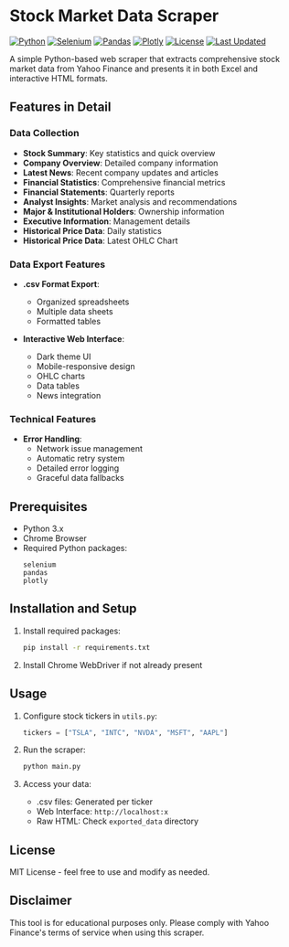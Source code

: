 # Stock Market Data Scraper

[![Python](https://img.shields.io/badge/Python-3.x-blue.svg)](https://www.python.org/)
[![Selenium](https://img.shields.io/badge/Selenium-Latest-green.svg)](https://www.selenium.dev/)
[![Pandas](https://img.shields.io/badge/Pandas-Latest-red.svg)](https://pandas.pydata.org/)
[![Plotly](https://img.shields.io/badge/Plotly-Latest-orange.svg)](https://plotly.com/)
[![License](https://img.shields.io/badge/License-MIT-yellow.svg)](https://opensource.org/licenses/MIT)
[![Last Updated](https://img.shields.io/badge/Last%20Updated-May%202025-brightgreen.svg)](https://github.com/yourusername/stockmarket_scraper)

A simple Python-based web scraper that extracts comprehensive stock market data from Yahoo Finance and presents it in both Excel and interactive HTML formats.

## Features in Detail

### Data Collection
- **Stock Summary**: Key statistics and quick overview
- **Company Overview**: Detailed company information
- **Latest News**: Recent company updates and articles
- **Financial Statistics**: Comprehensive financial metrics
- **Financial Statements**: Quarterly reports
- **Analyst Insights**: Market analysis and recommendations
- **Major & Institutional Holders**: Ownership information
- **Executive Information**: Management details
- **Historical Price Data**: Daily statistics
- **Historical Price Data**: Latest OHLC Chart

### Data Export Features
- **.csv Format Export**:
  - Organized spreadsheets
  - Multiple data sheets
  - Formatted tables
  
- **Interactive Web Interface**:
  - Dark theme UI
  - Mobile-responsive design
  - OHLC charts
  - Data tables
  - News integration

### Technical Features
- **Error Handling**:
  - Network issue management
  - Automatic retry system
  - Detailed error logging
  - Graceful data fallbacks

## Prerequisites

- Python 3.x
- Chrome Browser
- Required Python packages:
  ```
  selenium
  pandas
  plotly
  ```

## Installation and Setup

1. Install required packages:
   ```bash
   pip install -r requirements.txt
   ```

2. Install Chrome WebDriver if not already present

## Usage

1. Configure stock tickers in `utils.py`:
   ```python
   tickers = ["TSLA", "INTC", "NVDA", "MSFT", "AAPL"]
   ```

2. Run the scraper:
   ```bash
   python main.py
   ```

3. Access your data:
   - .csv files: Generated per ticker
   - Web Interface: `http://localhost:x`
   - Raw HTML: Check `exported_data` directory

## License

MIT License - feel free to use and modify as needed.

## Disclaimer

This tool is for educational purposes only. Please comply with Yahoo Finance's terms of service when using this scraper.
